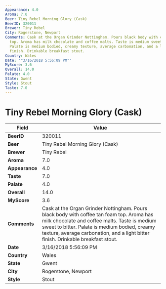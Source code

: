 ```yaml
---
Appearance: 4.0
Aroma: 7.0
Beer: Tiny Rebel Morning Glory (Cask)
BeerID: 320011
Brewer: Tiny Rebel
City: Rogerstone, Newport
Comments: Cask at the Organ Grinder Nottingham. Pours black body with coffee tan foam
  top. Aroma has milk chocolate and coffee malts. Taste is medium sweet to bitter.
  Palate is medium bodied, creamy texture, average carbonation, and a light bitter
  finish. Drinkable breakfast stout.
Country: Wales
Date: '"3/16/2018 5:56:09 PM"'
MyScore: 3.6
Overall: 14.0
Palate: 4.0
State: Gwent
Style: Stout
Taste: 7.0
---
```


# Tiny Rebel Morning Glory (Cask)

| Field         | Value |
|---------------|-------|
| **BeerID** | 320011 |
| **Beer** | Tiny Rebel Morning Glory (Cask) |
| **Brewer** | Tiny Rebel |
| **Aroma** | 7.0 |
| **Appearance** | 4.0 |
| **Taste** | 7.0 |
| **Palate** | 4.0 |
| **Overall** | 14.0 |
| **MyScore** | 3.6 |
| **Comments** | Cask at the Organ Grinder Nottingham. Pours black body with coffee tan foam top. Aroma has milk chocolate and coffee malts. Taste is medium sweet to bitter. Palate is medium bodied, creamy texture, average carbonation, and a light bitter finish. Drinkable breakfast stout. |
| **Date** | 3/16/2018 5:56:09 PM |
| **Country** | Wales |
| **State** | Gwent |
| **City** | Rogerstone, Newport |
| **Style** | Stout |
